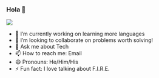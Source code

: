 ### Hola 👋
![](https://media.giphy.com/media/ekjmhJUGHJm7FC4Juo/giphy-downsized.gif)

- 🔭 I’m currently working on learning more languages
- 👯 I’m looking to collaborate on problems worth solving!
- 💬 Ask me about Tech
- 📫 How to reach me: Email
- 😄 Pronouns: He/Him/His
- ⚡ Fun fact: I love talking about F.I.R.E.
<!--


-->
